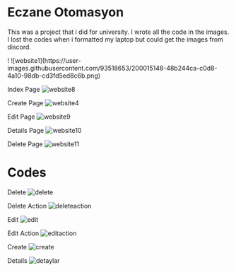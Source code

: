 # Eczane Otomasyon

<div>
<p>
This was a project that i did for university. I wrote all the code in the images. I lost the codes when i formatted my laptop but could get the images from discord.
</p>
</div>!
![website1](https://user-images.githubusercontent.com/93518653/200015148-48b244ca-c0d8-4a10-98db-cd3fd5ed8c6b.png)

Index Page
![website8](https://user-images.githubusercontent.com/93518653/200014939-ea2c520a-472a-4b37-b5b4-545c9f19a748.png)

Create Page
![website4](https://user-images.githubusercontent.com/93518653/200014842-819d4360-bf18-43f9-97ad-1e6275e857f7.png)

Edit Page
![website9](https://user-images.githubusercontent.com/93518653/200015027-ad6d9429-2df5-4027-bd62-5ee49a8c09c3.png)

Details Page
![website10](https://user-images.githubusercontent.com/93518653/200015091-3570509f-4d4f-49c6-8a30-9128c20d7ecd.png)

Delete Page
![website11](https://user-images.githubusercontent.com/93518653/200015133-0dcdefbd-36e4-4c17-a85f-62a8f2a99981.png)

# Codes

Delete
![delete](https://user-images.githubusercontent.com/93518653/200015214-475ca051-efb2-49c0-978f-0c17564e6a90.png)

Delete Action
![deleteaction](https://user-images.githubusercontent.com/93518653/200015231-665df55e-b0a6-426a-99ad-77e7ee23e368.png)

Edit
![edit](https://user-images.githubusercontent.com/93518653/200015259-1bba3ee7-d0c7-4e49-be09-926cae5f83a7.png)

Edit Action
![editaction](https://user-images.githubusercontent.com/93518653/200015291-133e06e5-f758-4407-a2b4-50f8c8793bcd.png)

Create
![create](https://user-images.githubusercontent.com/93518653/200015318-66ac37ac-fed6-489e-8fbd-75368df8444a.png)

Details
![detaylar](https://user-images.githubusercontent.com/93518653/200015356-cdc12524-6610-47d6-b480-cd244f5da4c2.png)
